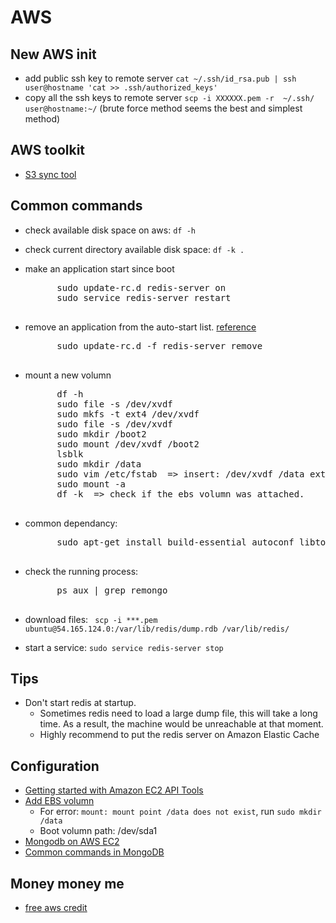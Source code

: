 AWS
============================

## New AWS init
- add public ssh key to remote server
	`cat ~/.ssh/id_rsa.pub | ssh user@hostname 'cat >> .ssh/authorized_keys'`
- copy all the ssh keys to remote server
	`scp -i XXXXXX.pem -r  ~/.ssh/  user@hostname:~/` (brute force method seems the best and simplest method)

## AWS toolkit

- [S3 sync tool](http://s3tools.org/s3cmd-sync)

## Common commands

- check available disk space on aws: `df -h`
- check current directory available disk space: `df -k .`
- make an application start since boot
	<pre>
		sudo update-rc.d redis-server on
		sudo service redis-server restart
	</pre>
- remove an application from the auto-start list. [reference](http://positon.org/disable-a-service-with-update-rcd-under-debian-update-resistant)
	<pre>
		sudo update-rc.d -f redis-server remove
	</pre>
- mount a new volumn
	<pre>
		df -h
		sudo file -s /dev/xvdf
		sudo mkfs -t ext4 /dev/xvdf
		sudo file -s /dev/xvdf
		sudo mkdir /boot2
		sudo mount /dev/xvdf /boot2
		lsblk
		sudo mkdir /data
		sudo vim /etc/fstab  => insert: /dev/xvdf /data ext4 defaults,auto,noatime,noexec 0 0
		sudo mount -a
		df -k  => check if the ebs volumn was attached.
	</pre>
- common dependancy: 
	<pre>
		sudo apt-get install build-essential autoconf libtool pkg-config python-opengl python-imaging python-pyrex python-pyside.qtopengl idle-python2.7 qt4-dev-tools qt4-designer libqtgui4 libqtcore4 libqt4-xml libqt4-test libqt4-script libqt4-network libqt4-dbus python-qt4 python-qt4-gl libgle3 python-dev
	</pre>

- check the running process:
	<pre>
	    ps aux | grep remongo
	</pre>

- download files: `	scp -i ***.pem ubuntu@54.165.124.0:/var/lib/redis/dump.rdb /var/lib/redis/`

- start a service: `sudo service redis-server stop`

## Tips
- Don't start redis at startup. 
	- Sometimes redis need to load a large dump file, this will take a long time. As a result, the machine would be unreachable at that moment. 
	- Highly recommend to put the redis server on Amazon Elastic Cache

## Configuration
- [Getting started with Amazon EC2 API Tools](http://blog.kenyang.net/2014/05/getting-started-with-amazon-ec2-api.html)
- [Add EBS volumn](http://www.cnblogs.com/huang0925/p/3879542.html)
	- For error: `mount: mount point /data does not exist`, run `sudo mkdir /data`
	- Boot volumn path: /dev/sda1 
- [Mongodb on AWS EC2](http://docs.mongodb.org/ecosystem/platforms/amazon-ec2/)
- [Common commands in MongoDB](http://sling2007.blog.163.com/blog/static/847327132012911113042620/)

## Money money me
- [free aws credit](http://mooc.guokr.com/post/611730/)